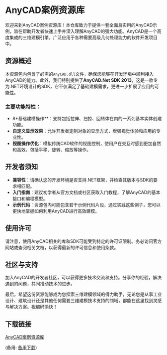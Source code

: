 # AnyCAD案例资源库

欢迎来到AnyCAD案例资源库！本仓库致力于提供一套全面且实用的AnyCAD示例，旨在帮助开发者快速上手并深入理解AnyCAD的强大功能。AnyCAD是一个高度集成的三维建模引擎，广泛应用于各种需要高级几何处理能力的软件开发项目中。

## 资源概述

本资源包内包含了必需的`AnyCAD.dll`文件，确保您能够在开发环境中顺利接入AnyCAD的能力。此外，我们特别提供了**AnyCAD.Net SDK 2013**，这是一款专为.NET环境设计的SDK，它不仅满足了基础建模需求，更进一步扩展了应用的可能性。

### 主要功能特性：

- 8*基础建模操作**：支持包括拉伸、扫掠、回转体在内的一系列基本实体创建功能。
- **自定义显示效果**：允许开发者定制对象的显示方式，增强视觉体验和应用的专业性。
- **视图操作优化**：模拟传统CAD软件的视图控制，使用户在交互时感到更加自然和高效，包括平移、旋转、缩放等操作。

## 开发者须知

- **兼容性**：请确认您的开发环境是否支持.NET框架，并检查其版本与SDK的要求相匹配。
- **入门指南**：建议初学者从官方文档或社区获取入门教程，了解AnyCAD的基本接口和编程模型。
- **示例代码**：资源包内可能包含若干示例代码片段，通过实践这些例子，您可以更快地掌握如何利用AnyCAD进行高效建模。

## 使用许可

请注意，使用AnyCAD相关的库和SDK可能受到特定的许可证限制。务必访问官方网站或查阅相关文档，以获得最新的许可信息和使用条款。

## 社区与支持

加入AnyCAD的开发者社区，可以获得更多技术交流和支持。分享你的经验，解决遇到的问题，共同推动技术的进步。

最后，希望这份资源能够成为您探索三维建模领域的得力助手，无论您是从事工业设计、建筑设计还是其他任何需要三维建模技术支持的领域，都能在这里找到灵感与解决方案。祝编码愉快！

## 下载链接
[AnyCAD案例资源库](https://pan.quark.cn/s/b0b2a7995cc5) 

(备用: [备用下载](https://pan.baidu.com/s/1N7KJKUr27t_JFIFAFpS-ag?pwd=1234))
